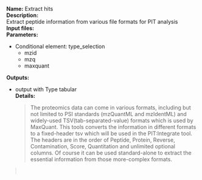 **Name:** Extract hits<br>
<b>Description:</b><br>
Extract peptide information from various file formats for PIT analysis<br>
<b>Input files:</b><br>
<b>Parameters:</b><br>
<ul><li>Conditional element: type_selection<br>
<ul><li>mzid<br>
</li><li>mzq<br>
</li><li>maxquant</li></ul></li></ul>

<b>Outputs:</b><br>
<ul><li>output with Type tabular<br>
<b>Details:</b><br>
<blockquote>The proteomics data can come in various formats, including but not limited to PSI standards (mzQuantML and mzIdentML) and widely-used TSV(tab-separated-value) formats which is used by MaxQuant. This tools converts the information in different formats to a fixed-header tsv which will be used in the PIT:Integrate tool. The headers are in the order of Peptide, Protein, Reverse, Contamination, Score, Quantitation and unlimited optional columns. Of course it can be used standard-alone to extract the essential information from those more-complex formats.<br>
</blockquote></li></ul><blockquote><br></blockquote>
